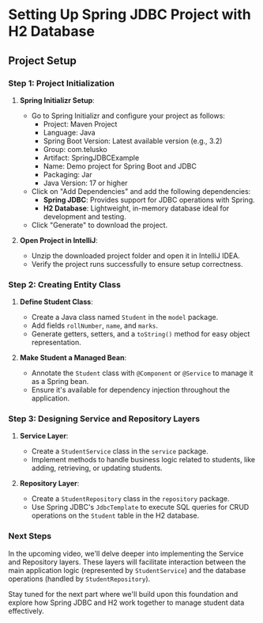 # Setting Up Spring JDBC Project with H2 Database

## Project Setup

### Step 1: Project Initialization

1. **Spring Initializr Setup**:

   - Go to Spring Initializr and configure your project as follows:
     - Project: Maven Project
     - Language: Java
     - Spring Boot Version: Latest available version (e.g., 3.2)
     - Group: com.telusko
     - Artifact: SpringJDBCExample
     - Name: Demo project for Spring Boot and JDBC
     - Packaging: Jar
     - Java Version: 17 or higher
   - Click on "Add Dependencies" and add the following dependencies:
     - **Spring JDBC**: Provides support for JDBC operations with Spring.
     - **H2 Database**: Lightweight, in-memory database ideal for development and testing.
   - Click "Generate" to download the project.

2. **Open Project in IntelliJ**:
   - Unzip the downloaded project folder and open it in IntelliJ IDEA.
   - Verify the project runs successfully to ensure setup correctness.

### Step 2: Creating Entity Class

1. **Define Student Class**:

   - Create a Java class named `Student` in the `model` package.
   - Add fields `rollNumber`, `name`, and `marks`.
   - Generate getters, setters, and a `toString()` method for easy object representation.

2. **Make Student a Managed Bean**:
   - Annotate the `Student` class with `@Component` or `@Service` to manage it as a Spring bean.
   - Ensure it's available for dependency injection throughout the application.

### Step 3: Designing Service and Repository Layers

1. **Service Layer**:

   - Create a `StudentService` class in the `service` package.
   - Implement methods to handle business logic related to students, like adding, retrieving, or updating students.

2. **Repository Layer**:
   - Create a `StudentRepository` class in the `repository` package.
   - Use Spring JDBC's `JdbcTemplate` to execute SQL queries for CRUD operations on the `Student` table in the H2 database.

### Next Steps

In the upcoming video, we'll delve deeper into implementing the Service and Repository layers. These layers will facilitate interaction between the main application logic (represented by `StudentService`) and the database operations (handled by `StudentRepository`).

Stay tuned for the next part where we'll build upon this foundation and explore how Spring JDBC and H2 work together to manage student data effectively.
